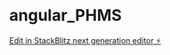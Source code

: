 # angular_PHMS

[Edit in StackBlitz next generation editor ⚡️](https://stackblitz.com/~/github.com/danpetraccaro/angular_PHMS)